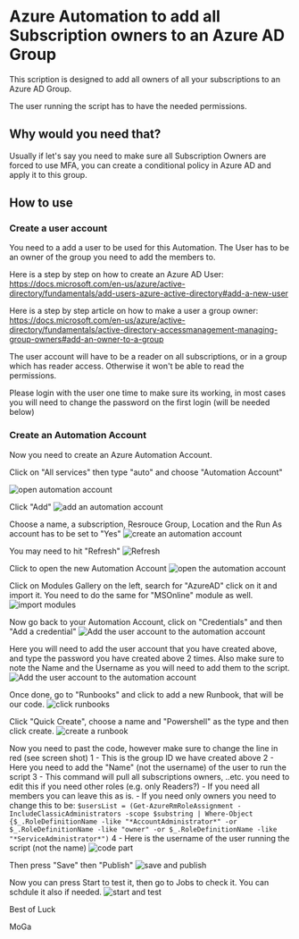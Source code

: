 # Azure Automation to add all Subscription owners to an Azure AD Group

This scription is designed to add all owners of all your subscriptions to an Azure AD Group.

The user running the script has to have the needed permissions.

## Why would you need that?
Usually if let's say you need to make sure all Subscription Owners are forced to use MFA, you can create a conditional policy in Azure AD and apply it to this group.

## How to use

### Create a user account
You need to a add a user to be used for this Automation. The User has to be an owner of the group you need to add the members to.

Here is a step by step on how to create an Azure AD User: 
    https://docs.microsoft.com/en-us/azure/active-directory/fundamentals/add-users-azure-active-directory#add-a-new-user

Here is a step by step article on how to make a user a group owner:
    https://docs.microsoft.com/en-us/azure/active-directory/fundamentals/active-directory-accessmanagement-managing-group-owners#add-an-owner-to-a-group

The user account will have to be a reader on all subscriptions, or in a group which has reader access. Otherwise it won't be able to read the permissions.

Please login with the user one time to make sure its working, in most cases you will need to change the password on the first login (will be needed below)

### Create an Automation Account

Now you need to create an Azure Automation Account.

Click on "All services" then type "auto" and choose "Automation Account"

![open automation account](imgs/01.jpg)

Click "Add"
![add an automation account](imgs/02.jpg)

Choose a name, a subscription, Resrouce Group, Location and the Run As account has to be set to "Yes"
![create an automation account](imgs/03.jpg)

You may need to hit "Refresh"
![Refresh](imgs/04.jpg)

Click to open the new Automation Account
![open the automation account](imgs/05.jpg)

Click on Modules Gallery on the left, search for "AzureAD" click on it and import it. You need to do the same for "MSOnline" module as well.
![import modules](imgs/06.jpg)

Now go back to your Automation Account, click on "Credentials" and then "Add a credential"
![Add the user account to the automation account](imgs/07.jpg)

Here you will need to add the user account that you have created above, and type the password you have created above 2 times. Also make sure to note the Name and the Username as you will need to add them to the script.
![Add the user account to the automation account](imgs/08.jpg)

Once done, go to "Runbooks" and click to add a new Runbook, that will be our code.
![click runbooks](imgs/09.jpg)

Click "Quick Create", choose a name and "Powershell" as the type and then click create.
![create a runbook](imgs/10.jpg)

Now you need to past the code, however make sure to change the line in red (see screen shot)
    1 - This is the group ID we have created above
    2 - Here you need to add the "Name" (not the username) of the user to run the script
    3 - This command will pull all subscriptions owners, ..etc. you need to edit this if you need other roles (e.g. only Readers?)
        - If you need all members you can leave this as is.
        - If you need only owners you need to change this to be:
            ```
            $usersList = (Get-AzureRmRoleAssignment -IncludeClassicAdministrators -scope $substring | Where-Object {$_.RoleDefinitionName -like "*AccountAdministrator*" -or $_.RoleDefinitionName -like "owner" -or $_.RoleDefinitionName -like "*ServiceAdministrator*")
            ```
    4 - Here is the username of the user running the script (not the name)
![code part](imgs/11.jpg)


Then press "Save" then "Publish"
![save and publish](imgs/12.jpg)

Now you can press Start to test it, then go to Jobs to check it. You can schdule it also if needed.
![start and test](imgs/13.jpg)


Best of Luck

MoGa
